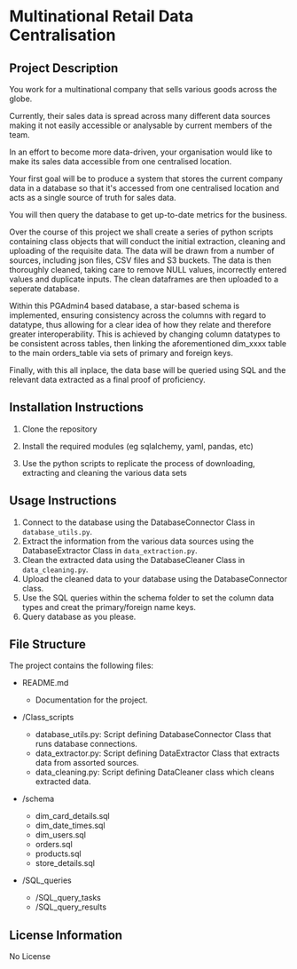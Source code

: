 # Multinational Retail Data Centralisation 

## Project Description 

You work for a multinational company that sells various goods across the globe.

Currently, their sales data is spread across many different data sources making it not easily accessible or analysable by current members of the team.

In an effort to become more data-driven, your organisation would like to make its sales data accessible from one centralised location.

Your first goal will be to produce a system that stores the current company data in a database so that it's accessed from one centralised location and acts as a single source of truth for sales data.

You will then query the database to get up-to-date metrics for the business.

Over the course of this project we shall create a series of python scripts containing class objects that will conduct the initial extraction, cleaning and uploading of the requisite data. 
The data will be drawn from a number of sources, including json files, CSV files and S3 buckets. The data is then thoroughly cleaned, taking care to remove NULL values, incorrectly entered values and 
duplicate inputs. The clean dataframes are then uploaded to a seperate database. 

Within this PGAdmin4 based database, a star-based schema is implemented, ensuring consistency across the columns with regard to datatype, thus allowing for a clear idea of how they relate and therefore greater interoperability. This is achieved by changing column datatypes to be consistent across tables, then linking the aforementioned dim_xxxx table to the main orders_table via sets of primary and foreign keys. 

Finally, with this all inplace, the data base will be queried using SQL and the relevant data extracted as a final proof of proficiency. 
    

## Installation Instructions 

1. Clone the repository

2. Install the required modules (eg sqlalchemy, yaml, pandas, etc)

3. Use the python scripts to replicate the process of downloading, extracting and cleaning the various data sets
    
## Usage Instructions 

1. Connect to the database using the DatabaseConnector Class in `database_utils.py`.
2. Extract the information from the various data sources using the DatabaseExtractor Class in `data_extraction.py`.
3. Clean the extracted data using the DatabaseCleaner Class in `data_cleaning.py`.
4. Upload the cleaned data to your database using the DatabaseConnector class.
5. Use the SQL queries within the schema folder to set the column data types and creat the primary/foreign name keys. 
6. Query database as you please.
    

## File Structure 

The project contains the following files: 

- README.md
    - Documentation for the project. 

- /Class_scripts
    - database_utils.py: Script defining DatabaseConnector Class that runs database connections. 
    - data_extractor.py: Script defining DataExtractor Class that extracts data from assorted sources.
    - data_cleaning.py: Script defining DataCleaner class which cleans extracted data.

- /schema
    - dim_card_details.sql
    - dim_date_times.sql
    - dim_users.sql
    - orders.sql
    - products.sql
    - store_details.sql

- /SQL_queries
    - /SQL_query_tasks
    - /SQL_query_results
    
    
## License Information

No License
